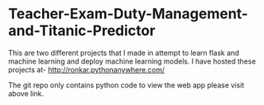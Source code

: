 # Teacher-Exam-Duty-Management-and-Titanic-Predictor

This are two different projects that I made in attempt to learn flask and machine learning and deploy machine learning models. I have hosted these projects at-
http://ronkar.pythonanywhere.com/

The git repo only contains python code to view the web app please visit above link.
